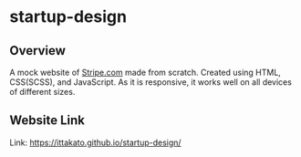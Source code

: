 # startup-design

## Overview

A mock website of [Stripe.com](https://stripe.com/) made from scratch. Created using HTML, CSS(SCSS), and JavaScript. As it is responsive, it works well on all devices of different sizes.

## Website Link

Link: https://ittakato.github.io/startup-design/
